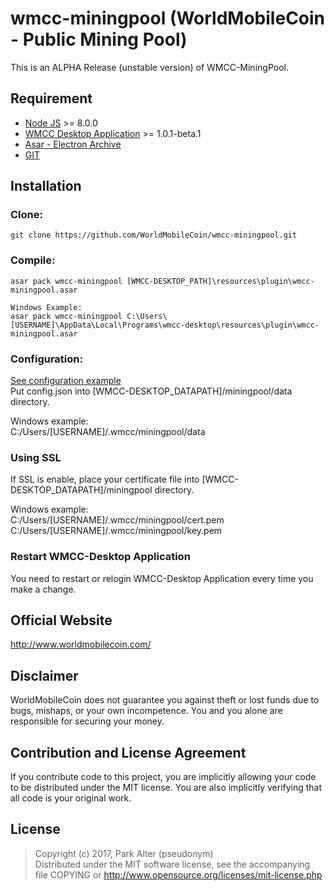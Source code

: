 # wmcc-miningpool (WorldMobileCoin - Public Mining Pool)

This is an ALPHA Release (unstable version) of WMCC-MiningPool.

## Requirement
- [Node JS](https://nodejs.org/en/) >= 8.0.0
- [WMCC Desktop Application](https://worldmobilecoin.com/#downloads) >= 1.0.1-beta.1
- [Asar - Electron Archive](https://github.com/electron/asar)
- [GIT](https://git-scm.com/downloads)

## Installation

### Clone:
```
git clone https://github.com/WorldMobileCoin/wmcc-miningpool.git
```

### Compile:
```
asar pack wmcc-miningpool [WMCC-DESKTOP_PATH]\resources\plugin\wmcc-miningpool.asar

Windows Example:
asar pack wmcc-miningpool C:\Users\[USERNAME]\AppData\Local\Programs\wmcc-desktop\resources\plugin\wmcc-miningpool.asar
```

### Configuration:
[See configuration example](https://github.com/WorldMobileCoin/wmcc-miningpool/tree/master/example)  
Put config.json into [WMCC-DESKTOP_DATAPATH]/miningpool/data directory.

Windows example:  
C:/Users/[USERNAME]/.wmcc/miningpool/data

### Using SSL
If SSL is enable, place your certificate file into [WMCC-DESKTOP_DATAPATH]/miningpool directory.

Windows example:  
C:/Users/[USERNAME]/.wmcc/miningpool/cert.pem  
C:/Users/[USERNAME]/.wmcc/miningpool/key.pem

### Restart WMCC-Desktop Application
You need to restart or relogin WMCC-Desktop Application every time you make a change.

## Official Website
http://www.worldmobilecoin.com/

## Disclaimer

WorldMobileCoin does not guarantee you against theft or lost funds due to bugs, mishaps,
or your own incompetence. You and you alone are responsible for securing your money.

## Contribution and License Agreement

If you contribute code to this project, you are implicitly allowing your code
to be distributed under the MIT license. You are also implicitly verifying that
all code is your original work.

## License

> Copyright (c) 2017, Park Alter (pseudonym)  
> Distributed under the MIT software license, see the accompanying  
> file COPYING or http://www.opensource.org/licenses/mit-license.php 
